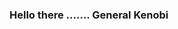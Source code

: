 ### Hello there ....... General Kenobi


<!--
**Grula/Grula** is a ✨ _special_ ✨ repository because its `README.md` (this file) appears on your GitHub profile.

Here are some ideas to get you started:

- 🔭 I’m currently working on ...
- 🌱 I’m currently learning ...
- 👯 I’m looking to collaborate on ...
- 🤔 I’m looking for help with ...
- 💬 Ask me about ...
- 📫 How to reach me: ...
- 😄 Pronouns: ...
- ⚡ Fun fact: ...
-->

<!--   [![Anurag's GitHub stats](https://github-readme-stats.vercel.app/api?username=Grula&show_icons=true&theme=tokyonight)](https://github.com/Grula) -->
<!-- [![willianrod's wakatime stats](https://github-readme-stats.vercel.app/api/wakatime?username=Grula)](https://github.com/Grula) -->
<!-- [![Top Langs](https://github-readme-stats.vercel.app/api/top-langs/?username=Grula&layout=compact)](https://github.com/Grula) -->


